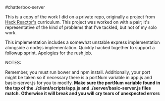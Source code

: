 #chatterbox-server

This is a copy of the work I did on a private repo, originally a project from
[Hack Reactor's](http://hackreactor.com) curriculum. This project was worked
on with a pair; it's representative of the kind of problems that I've tackled,
but not of my solo work.

This implementation includes a somewhat unstable express implementation alongside a nodejs implementation.
Quickly hacked together to support a followup sprint. Apologies for the rush job.

NOTES:

Remember, you must run bower and npm install.
Additionally, your port might be taken so if necessary there is a portNum variable in app.js and basic-server.js for you to modify.
**Make sure the portNum variable found in the top of the ./client/scripts/app.js and ./server/basic-server.js files match.**
**Otherwise it will break and you will cry tears of unexpected errors**

